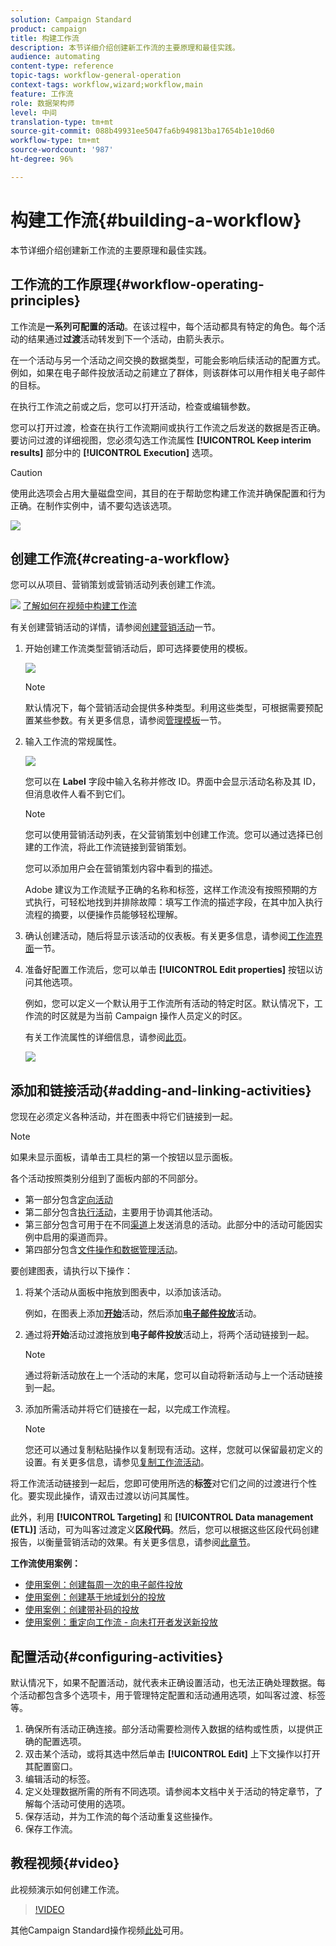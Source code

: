 ```yaml
---
solution: Campaign Standard
product: campaign
title: 构建工作流
description: 本节详细介绍创建新工作流的主要原理和最佳实践。
audience: automating
content-type: reference
topic-tags: workflow-general-operation
context-tags: workflow,wizard;workflow,main
feature: 工作流
role: 数据架构师
level: 中间
translation-type: tm+mt
source-git-commit: 088b49931ee5047fa6b949813ba17654b1e10d60
workflow-type: tm+mt
source-wordcount: '987'
ht-degree: 96%

---
```



# 构建工作流{#building-a-workflow}

本节详细介绍创建新工作流的主要原理和最佳实践。

## 工作流的工作原理{#workflow-operating-principles}

工作流是&#x200B;**一系列可配置的活动**。在该过程中，每个活动都具有特定的角色。每个活动的结果通过&#x200B;**过渡**&#x200B;活动转发到下一个活动，由箭头表示。

在一个活动与另一个活动之间交换的数据类型，可能会影响后续活动的配置方式。例如，如果在电子邮件投放活动之前建立了群体，则该群体可以用作相关电子邮件的目标。

在执行工作流之前或之后，您可以打开活动，检查或编辑参数。

您可以打开过渡，检查在执行工作流期间或执行工作流之后发送的数据是否正确。要访问过渡的详细视图，您必须勾选工作流属性 **[!UICONTROL Keep interim results]** 部分中的 **[!UICONTROL Execution]** 选项。

>[!CAUTION]
>
>使用此选项会占用大量磁盘空间，其目的在于帮助您构建工作流并确保配置和行为正确。在制作实例中，请不要勾选该选项。

![](assets/workflow_overview.png)

## 创建工作流{#creating-a-workflow}

您可以从项目、营销策划或营销活动列表创建工作流。

![](assets/do-not-localize/how-to-video.png) [了解如何在视频中构建工作流](#video)

有关创建营销活动的详情，请参阅[创建营销活动](../../start/using/marketing-activities.md#creating-a-marketing-activity)一节。

1. 开始创建工作流类型营销活动后，即可选择要使用的模板。

   ![](assets/workflow_creation_1.png)

   >[!NOTE]
   >
   >默认情况下，每个营销活动会提供多种类型。利用这些类型，可根据需要预配置某些参数。有关更多信息，请参阅[管理模板](../../start/using/marketing-activity-templates.md)一节。

1. 输入工作流的常规属性。

   ![](assets/workflow_creation_2.png)

   您可以在 **Label** 字段中输入名称并修改 ID。界面中会显示活动名称及其 ID，但消息收件人看不到它们。

   >[!NOTE]
   >
   >您可以使用营销活动列表，在父营销策划中创建工作流。您可以通过选择已创建的工作流，将此工作流链接到营销策划。

   您可以添加用户会在营销策划内容中看到的描述。

   Adobe 建议为工作流赋予正确的名称和标签，这样工作流没有按照预期的方式执行，可轻松地找到并排除故障：填写工作流的描述字段，在其中加入执行流程的摘要，以便操作员能够轻松理解。

1. 确认创建活动，随后将显示该活动的仪表板。有关更多信息，请参阅[工作流界面](../../automating/using/workflow-interface.md)一节。

1. 准备好配置工作流后，您可以单击 **[!UICONTROL Edit properties]** 按钮以访问其他选项。

   例如，您可以定义一个默认用于工作流所有活动的特定时区。默认情况下，工作流的时区就是为当前 Campaign 操作人员定义的时区。

   有关工作流属性的详细信息，请参阅[此页](../../automating/using/managing-execution-options.md)。

   ![](assets/workflow_properties.png)

## 添加和链接活动{#adding-and-linking-activities}

您现在必须定义各种活动，并在图表中将它们链接到一起。

>[!NOTE]
>
>如果未显示面板，请单击工具栏的第一个按钮以显示面板。

各个活动按照类别分组到了面板内部的不同部分。

* 第一部分包含[定向活动](../../automating/using/about-targeting-activities.md)
* 第二部分包含[执行活动](../../automating/using/about-execution-activities.md)，主要用于协调其他活动。
* 第三部分包含可用于在不同[渠道](../../automating/using/about-channel-activities.md)上发送消息的活动。此部分中的活动可能因实例中启用的渠道而异。
* 第四部分包含[文件操作和数据管理活动](../../automating/using/about-data-management-activities.md)。

要创建图表，请执行以下操作：

1. 将某个活动从面板中拖放到图表中，以添加该活动。

   例如，在图表上添加&#x200B;**[开始](../../automating/using/start-and-end.md)**&#x200B;活动，然后添加&#x200B;**[电子邮件投放](../../automating/using/email-delivery.md)**&#x200B;活动。

1. 通过将&#x200B;**开始**&#x200B;活动过渡拖放到&#x200B;**电子邮件投放**&#x200B;活动上，将两个活动链接到一起。

   >[!NOTE]
   >
   >通过将新活动放在上一个活动的末尾，您可以自动将新活动与上一个活动链接到一起。

1. 添加所需活动并将它们链接在一起，以完成工作流程。

   >[!NOTE]
   >
   >您还可以通过复制粘贴操作以复制现有活动。这样，您就可以保留最初定义的设置。有关更多信息，请参见[复制工作流活动](../../automating/using/workflow-interface.md#duplicating-workflow-activities)。

将工作流活动链接到一起后，您即可使用所选的&#x200B;**标签**&#x200B;对它们之间的过渡进行个性化。要实现此操作，请双击过渡以访问其属性。

此外，利用 **[!UICONTROL Targeting]** 和 **[!UICONTROL Data management (ETL)]** 活动，可为叫客过渡定义&#x200B;**区段代码**。然后，您可以根据这些区段代码创建报告，以衡量营销活动的效果。有关更多信息，请参阅[此章节](../../reporting/using/creating-a-report-workflow-segment.md)。

**工作流使用案例：**

* [使用案例：创建每周一次的电子邮件投放](../../automating/using/workflow-weekly-offer.md)
* [使用案例：创建基于地域划分的投放](../../automating/using/workflow-segmentation-location.md)
* [使用案例：创建带补码的投放](../../automating/using/workflow-created-query-with-complement.md)
* [使用案例：重定向工作流 - 向未打开者发送新投放](../../automating/using/workflow-cross-channel-retargeting.md)

## 配置活动{#configuring-activities}

默认情况下，如果不配置活动，就代表未正确设置活动，也无法正确处理数据。每个活动都包含多个选项卡，用于管理特定配置和活动通用选项，如叫客过渡、标签等。

1. 确保所有活动正确连接。部分活动需要检测传入数据的结构或性质，以提供正确的配置选项。
1. 双击某个活动，或将其选中然后单击 **[!UICONTROL Edit]** 上下文操作以打开其配置窗口。
1. 编辑活动的标签。
1. 定义处理数据所需的所有不同选项。请参阅本文档中关于活动的特定章节，了解每个活动可使用的选项。
1. 保存活动，并为工作流的每个活动重复这些操作。
1. 保存工作流。

## 教程视频{#video}

此视频演示如何创建工作流。

>[!VIDEO](https://video.tv.adobe.com/v/23937?quality=12)

其他Campaign Standard操作视频[此处](https://experienceleague.adobe.com/docs/campaign-standard-learn/tutorials/overview.html?lang=zh-Hans)可用。
